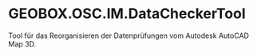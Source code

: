 # GEOBOX.OSC.IM.DataCheckerTool
Tool für das Reorganisieren der Datenprüfungen vom Autodesk AutoCAD Map 3D.
